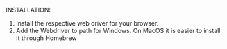 INSTALLATION:

1. Install the respective web driver for your browser. 
2. Add the Webdriver to path for Windows. On MacOS it is easier to install it through Homebrew